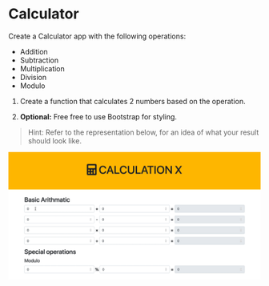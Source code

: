 # Calculator

Create a Calculator app with the following operations:

- Addition
- Subtraction
- Multiplication
- Division
- Modulo

1. Create a function that calculates 2 numbers based on the operation.

1. **Optional:** Free free to use Bootstrap for styling.

> Hint: Refer to the representation below, for an idea of what your result should look like.

![demo](demo.gif)
